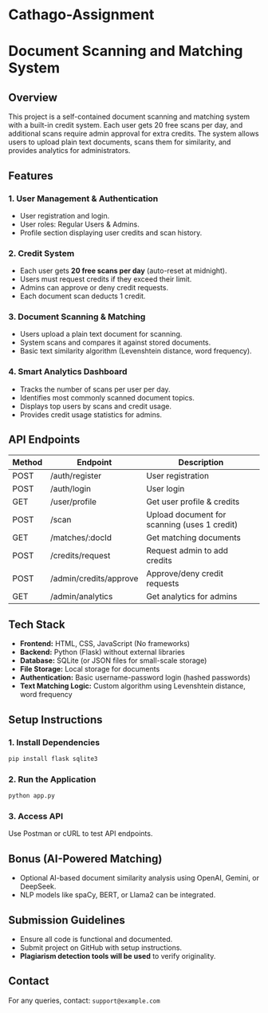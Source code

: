 # Cathago-Assignment
# Document Scanning and Matching System

## Overview
This project is a self-contained document scanning and matching system with a built-in credit system. Each user gets 20 free scans per day, and additional scans require admin approval for extra credits. The system allows users to upload plain text documents, scans them for similarity, and provides analytics for administrators.

## Features
### 1. **User Management & Authentication**
- User registration and login.
- User roles: Regular Users & Admins.
- Profile section displaying user credits and scan history.

### 2. **Credit System**
- Each user gets **20 free scans per day** (auto-reset at midnight).
- Users must request credits if they exceed their limit.
- Admins can approve or deny credit requests.
- Each document scan deducts 1 credit.

### 3. **Document Scanning & Matching**
- Users upload a plain text document for scanning.
- System scans and compares it against stored documents.
- Basic text similarity algorithm (Levenshtein distance, word frequency).

### 4. **Smart Analytics Dashboard**
- Tracks the number of scans per user per day.
- Identifies most commonly scanned document topics.
- Displays top users by scans and credit usage.
- Provides credit usage statistics for admins.

## API Endpoints
| Method | Endpoint | Description |
|--------|----------------|----------------------------------------|
| POST   | /auth/register | User registration |
| POST   | /auth/login    | User login |
| GET    | /user/profile  | Get user profile & credits |
| POST   | /scan          | Upload document for scanning (uses 1 credit) |
| GET    | /matches/:docId| Get matching documents |
| POST   | /credits/request | Request admin to add credits |
| POST   | /admin/credits/approve | Approve/deny credit requests |
| GET    | /admin/analytics | Get analytics for admins |

## Tech Stack
- **Frontend:** HTML, CSS, JavaScript (No frameworks)
- **Backend:** Python (Flask) without external libraries
- **Database:** SQLite (or JSON files for small-scale storage)
- **File Storage:** Local storage for documents
- **Authentication:** Basic username-password login (hashed passwords)
- **Text Matching Logic:** Custom algorithm using Levenshtein distance, word frequency

## Setup Instructions
### 1. Install Dependencies
```bash
pip install flask sqlite3
```

### 2. Run the Application
```bash
python app.py
```

### 3. Access API
Use Postman or cURL to test API endpoints.

## Bonus (AI-Powered Matching)
- Optional AI-based document similarity analysis using OpenAI, Gemini, or DeepSeek.
- NLP models like spaCy, BERT, or Llama2 can be integrated.

## Submission Guidelines
- Ensure all code is functional and documented.
- Submit project on GitHub with setup instructions.
- **Plagiarism detection tools will be used** to verify originality.

## Contact
For any queries, contact: `support@example.com`

